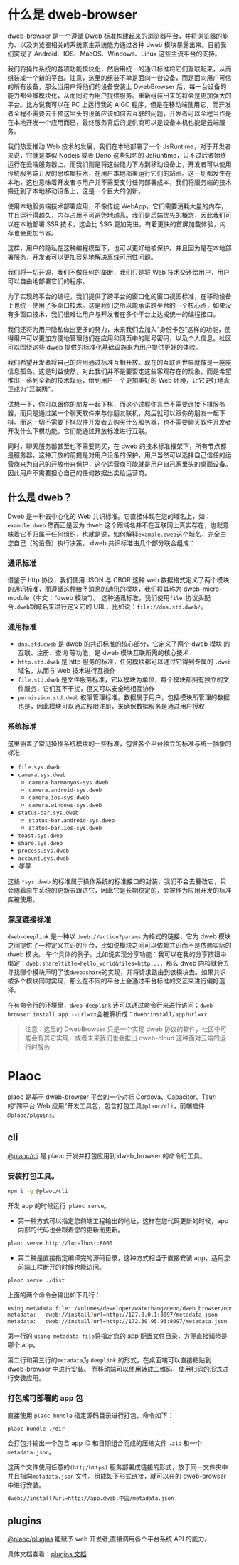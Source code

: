 # 什么是 dweb-browser

dweb-browser 是一个遵循 Dweb 标准构建起来的浏览器平台，并将浏览器的能力、以及浏览器相关的系统原生系统能力通过各种 dweb 模块暴露出来。目前我们实现了 Android、IOS、MacOS、Windows、Linux 这些主流平台的支持。

我们将操作系统的各项功能模块化，然后用统一的通讯标准将它们互联起来，从而组装成一个新的平台。注意，这里的组装不单是面向一台设备，而是面向用户可信的所有设备，那么当用户将他们的设备安装上 DwebBrowser 后，每一台设备的能力都会被模块化，从而同时为用户提供服务。重新组装出来的将会是更加强大的平台。比方说我可以在 PC 上运行我的 AIGC 程序，但是在移动端使用它，而开发者全程不需要去干预这里头的设备应该如何去互联的问题，开发者可以全程当作是在本地开发一个应用而已，最终服务背后的提供商可以是设备本机也能是云端服务。

我们热爱推动 Web 技术的发展，我们在本地部署了一个 JsRuntime，对于开发者来说，它就是类似 Nodejs 或者 Deno 这些知名的 JsRuntime，只不过后者始终运行在云端服务器上。而我们则是将这些能力下方到移动设备上，开发者可以使用传统服务端开发的思维额技术，在用户本地部署运行它们的站点。这一切都发生在本地，这也意味着开发者与用户并不需要支付任何部署成本，我们将服务端的技术搬迁到了本地移动设备上，这是一个巨大的创新。

使用本地服务端技术部署应用，不像传统 WebApp，它们需要消耗大量的内存，并且运行得越久，内存占用不可避免地越高。我们是后端优先的概念，因此我们可以在本地部署 SSR 技术，这会比 SSG 更加先进，有着更快的首屏加载体验，内存也会更加节省。

这样，用户的隐私在这种编程模型下，也可以更好地被保护。并且因为是在本地部署服务，开发者可以更加容易地解决离线可用性问题。

我们将一切开源，我们不做任何的垄断，我们只是将 Web 技术交还给用户，用户可以自由地部署它们的程序。

为了实现跨平台的编程，我们提供了跨平台的窗口化的窗口视图标准，在移动设备上也统一使用了多窗口技术。这是我们之所以能承诺跨平台的一个核心点，如果没有多窗口技术，我们很难让用户与开发者在多个平台上达成统一的编程接口。

我们还将为用户隐私做出更多的努力，未来我们会加入“身份卡包”这样的功能，使得用户可以更加方便地管理他们在应用和网页中的账号密码，以及个人信息。社区可以围绕这些 dweb 提供的标准化基础设施来为用户提供更好的体验。

我们希望开发者将自己的应用通过标准互相开放。现在的互联网世界就像是一座座信息孤岛，这是利益使然，对此我们并不是要否定这些客观存在的现象，而是希望推出一系列全新的技术规范，给到用户一个更加美好的 Web 环境，让它更好地真正成为“互联网”。

试想一下，你可以跟你的朋友一起下棋，而这个过程你甚至不需要连接下棋服务器，而只是通过某一个聊天软件来与你朋友联机，然后就可以跟你的朋友一起下棋。而这一切不需要下棋软件开发者去购买什么服务器，也不需要聊天软件开发者开发什么下棋功能。它们能通过开放标准进行互联。

同时，聊天服务器甚至也不需要购买，在 dweb 的技术标准框架下，所有节点都是服务器，这种开放的前提是对用户设备的保护，用户当然可以选择自己信任的运营商来为自己的开放带来保护，这个运营商可能就是用户自己家里头的桌面设备。因此用户不需要担心自己的任何数据出卖给运营商。

## 什么是 dweb？

Dweb 是一种去中心化的 Web 共识标准。它直接体现在您的域名上，如： `example.dweb`
然而正是因为 dweb 这个跟域名并不在互联网上真实存在，也就意味着它不归属于任何组织，也就是说，如何解释`example.dweb`这个域名，完全由您自己（的设备）执行决策。
dweb 共识标准由几个部分联合组成：

### 通讯标准

借鉴于 http 协议，我们使用 JSON 与 CBOR 这种 web 数据格式定义了两个模块的通讯标准，而遵循这种给予消息的通讯的模块，我们将其称为 dweb-micro-module（中文：“dweb 模块”）。
这种通讯标准，我们使用`file:`协议头配合`.dweb`跟域名来进行定义它的 URL，比如说：`file://dns.std.dweb/`。

### 通用标准

- `dns.std.dweb` 是 dweb 的共识标准的核心部分，它定义了两个 dweb 模块 的 互联、注册、查询 等功能，是 dweb 模块互联所需的核心技术
- `http.std.dweb` 是 http 服务的标准，任何模块都可以通过它得到专属的 `.dweb` 域名，从而与 Web 技术进行互操作
- `file.std.dweb` 是文件服务标准，它以模块为单位，每个模块都拥有独立的文件服务，它们互不干扰，但又可以安全地相互协作
- `permission.std.dweb` 权限管理标准。数据属于用户，包括模块所管理的数据也是，因此模块可以通过权限注册，来确保数据服务是通过用户授权

### 系统标准

这里涵盖了常见操作系统模块的一些标准，包含各个平台独立的标准与统一抽象的标准：

- `file.sys.dweb`
- `camera.sys.dweb`
  - `camera.harmonyos-sys.dweb`
  - `camera.android-sys.dweb`
  - `camera.ios-sys.dweb`
  - `camera.windows-sys.dweb`
- `status-bar.sys.dweb`
  - `status-bar.android-sys.dweb`
  - `status-bar.ios-sys.dweb`
- `toast.sys.dweb`
- `share.sys.dweb`
- `process.sys.dweb`
- `account.sys.dweb`
- _等等_

这些 `*sys.dweb` 的标准属于操作系统的标准接口的封装，我们不会去篡改它，只会随着原生系统的更新去跟进它，因此它是长期稳定的，会被作为应用开发的标准库被使用。

### 深度链接标准

`dweb-deeplink` 是一种以 `dweb://action?params` 为格式的链接，它为 dweb 模块之间提供了一种定义共识的平台，比如说模块之间可以依赖共识而不是依赖实际的 dweb 模块。
举个具体的例子，比如说实现分享功能：我可以在我的分享按钮中绑定：`dweb:share?title=hello_world&files=http...`，那么 dweb 内核就会去寻找哪个模块声明了该`dweb:share`的实现，并将请求路由到该模块去。如果共识被多个模块同时实现，那么在不同的平台上会通过平台标准的交互来进行偏好选择。

在有命令行的环境里，`dweb-deeplink` 还可以通过命令行来进行访问：`dweb-browser install app --url=xx`会被解析成：`dweb:install/app?url=xx`

> 注意：这里的 DwebBrowser 只是一个实现 dweb 协议的软件，社区中可能会有其它实现，或者未来我们也会推出 dweb-cloud 这种面对云端的运行时服务

# Plaoc

plaoc 是基于 dweb-browser 平台的一个对标 Cordova、Capacitor、Tauri 的“跨平台 Web 应用”开发工具包，包含打包工具`@plaoc/cli`，前端插件`@plaoc/plguins`。

## cli

[@plaoc/cli](https://www.npmjs.com/package/@plaoc/cli) 是 plaoc 开发并打包应用到 dweb_browser 的命令行工具。

### 安装打包工具。

```bash
npm i -g @plaoc/cli
```

开发 app 的时候运行` plaoc serve`。

- 第一种方式可以指定您前端工程输出的地址，这样在您代码更新的时候，app 内部的代码也会跟着您的更新而更新。

```bash
plaoc serve http://localhost:8000
```

- 第二种是直接指定编译完的源码目录，这种方式相当于直接安装 app，适用您前端工程断开的时候也能访问。

```bash
plaoc serve ./dist
```

上面的两个命令会输出如下几行：

```bash
using metadata file: /Volumes/developer/waterbang/deno/dweb_browser/npm/@plaoc__examples/html-demo/manifest.json
metadata: 	dweb://install?url=http://127.0.0.1:8097/metadata.json
metadata: 	dweb://install?url=http://172.30.95.93:8097/metadata.json
```

第一行的 `using metadata file`将指定您的 app 配置文件目录，方便直接知晓是哪个 app。

第二行和第三行的`metadata`为 `deeplink` 的形式，在桌面端可以直接粘贴到 dweb-browser 中进行安装。
而移动端可以使用转成二维码，使用扫码的形式进行安装应用。

### 打包成可部署的 app 包

直接使用 `plaoc bundle` 指定源码目录进行打包，命令如下：

```bash
plaoc bundle ./dir
```

会打包并输出一个包含 app ID 和日期组合而成的压缩文件 `.zip` 和一个 `metadata.json`。

这两个文件使用任意的`(http/https)` 服务部署成链接的形式，放于同一文件夹中并且指向`metadata.json` 文件。组成如下形式链接，就可以在的 dweb-browser 中进行安装。

```bash
dweb://install?url=http://app.dweb.中国/metadata.json
```

## plugins

[@plaoc/plugins](https://www.npmjs.com/package/@plaoc/plugins) 能赋予 web 开发者,直接调用各个平台系统 API 的能力。

具体文档查看：[plugins 文档](https://docs.dweb-browser.org/plugins/web-components.html)
